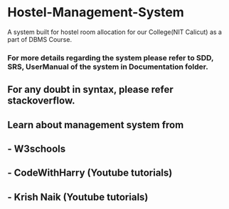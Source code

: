 # Hostel-Management-System
A system built for hostel room allocation for our College(NIT Calicut) as a part of DBMS Course.

### For more details regarding the system please refer to SDD, SRS, UserManual of the system in Documentation folder.

## For any doubt in syntax, please refer stackoverflow.

## Learn about management system from
## - W3schools
## - CodeWithHarry (Youtube tutorials)
## - Krish Naik (Youtube tutorials)


